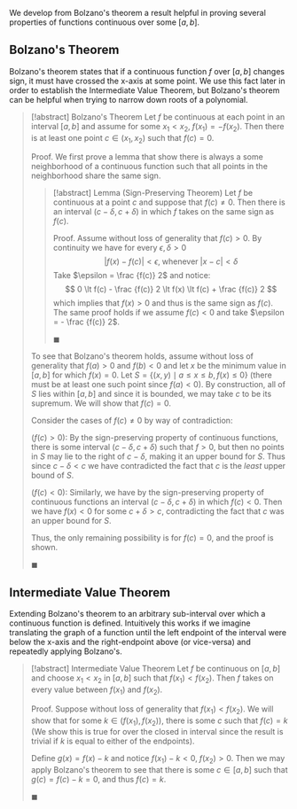 We develop from Bolzano's theorem a result helpful in proving several properties of functions continuous over some $[a, b]$.

## Bolzano's Theorem

Bolzano's theorem states that if a continuous function $f$ over $[a, b]$ changes sign, it must have crossed the x-axis at some point. We use this fact later in order to establish the Intermediate Value Theorem, but Bolzano's theorem can be helpful when trying to narrow down roots of a polynomial.

> [!abstract] Bolzano's Theorem
> Let $f$ be continuous at each point in an interval $[a, b]$ and assume for some $x_1 \lt x_2, \; f(x_1) = -f(x_2)$. Then there is at least one point $c \in (x_1, x_2)$ such that $f(c) = 0$.
> 
> Proof.
> We first prove a lemma that show there is always a some neighborhood of a continuous function such that all points in the neighborhood share the same sign.
> 
>> [!abstract] Lemma (Sign-Preserving Theorem)
>> Let $f$ be continuous at a point $c$ and suppose that $f(c) \neq 0$. Then there is an interval $(c - \delta, c + \delta)$ in which $f$ takes on the same sign as $f(c)$.
>> 
>> Proof.
>> Assume without loss of generality that $f(c) > 0$. By continuity we have for every $\epsilon, \delta > 0$
>> $$
>> |f(x) - f(c)| \lt \epsilon, \; \text{whenever} \; |x - c| \lt \delta
>> $$
>> Take $\epsilon = \frac {f(c)} 2$ and notice:
>> $$
>> 0 \lt f(c) - \frac {f(c)} 2 \lt f(x) \lt f(c) + \frac {f(c)} 2 
>> $$
>> which implies that $f(x) \gt 0$ and thus is the same sign as $f(c)$. The same proof holds if we assume $f(c) \lt 0$ and take $\epsilon = -  \frac {f(c)} 2$.
>> 
>> $\blacksquare$
>> 
> To see that Bolzano's theorem holds, assume without loss of generality that $f(a) \gt 0$ and $f(b) \lt 0$ and let $x$ be the minimum value in $[a, b]$ for which $f(x) = 0$. Let $S = \{ (x, y) \mid a \leqslant x \leqslant b, f(x) \leqslant 0\}$ (there must be at least one such point since $f(a) \lt 0$). By construction, all of $S$ lies within $[a, b]$ and since it is bounded, we may take $c$ to be its supremum. We will show that $f(c) = 0$.
> 
> Consider the cases of $f(c) \neq 0$ by way of contradiction:
> 
> ($f(c) \gt 0$): By the sign-preserving property of continuous functions, there is some interval $(c - \delta, c + \delta)$ such that $f \gt 0$, but then no points in $S$ may lie to the right of $c - \delta$, making it an upper bound for $S$. Thus since $c - \delta \lt c$ we have contradicted the fact that $c$ is the *least* upper bound of $S$.
>
> ($f(c) \lt 0$): Similarly, we have by the sign-preserving property of continuous functions an interval $(c - \delta, c + \delta)$ in which $f(c) \lt 0$. Then we have $f(x) \lt 0$ for some $c + \delta \gt c$, contradicting the fact that $c$ was an upper bound for $S$.
> 
> Thus, the only remaining possibility is for $f(c) = 0$, and the proof is shown.
> 
> $\blacksquare$

## Intermediate Value Theorem

Extending Bolzano's theorem to an arbitrary sub-interval over which a continuous function is defined. Intuitively this works if we imagine translating the graph of a function until the left endpoint of the interval were below the x-axis and the right-endpoint above (or vice-versa) and repeatedly applying Bolzano's.

> [!abstract] Intermediate Value Theorem
> Let $f$ be continuous on $[a, b]$ and choose $x_1 \lt x_2$ in $[a, b]$ such that $f(x_1) \lt f(x_2)$. Then $f$ takes on every value between $f(x_1)$ and $f(x_2)$.
> 
> Proof.
> Suppose without loss of generality that $f(x_1) \lt f(x_2)$. We will show that for some $k \in (f(x_1), f(x_2))$, there is some $c$ such that $f(c) = k$ (We show this is true for over the closed in interval since the result is trivial if $k$ is equal to either of the endpoints).
> 
> Define $g(x) = f(x) - k$ and notice $f(x_1) - k \lt 0, \; f(x_2) \gt 0$. Then we may apply Bolzano's theorem to see that there is some $c \in [a, b]$ such that $g(c) = f(c) - k = 0$, and thus $f(c) = k$.
> 
> $\blacksquare$